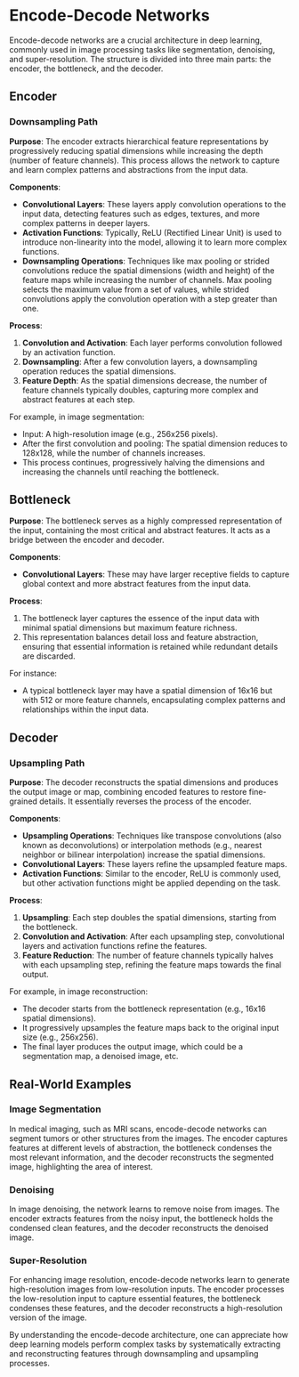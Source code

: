 # Encode-Decode Networks

Encode-decode networks are a crucial architecture in deep learning, commonly used in image processing tasks like segmentation, denoising, and super-resolution. The structure is divided into three main parts: the encoder, the bottleneck, and the decoder.

## Encoder

### Downsampling Path

**Purpose**: The encoder extracts hierarchical feature representations by progressively reducing spatial dimensions while increasing the depth (number of feature channels). This process allows the network to capture and learn complex patterns and abstractions from the input data.

**Components**: 
- **Convolutional Layers**: These layers apply convolution operations to the input data, detecting features such as edges, textures, and more complex patterns in deeper layers.
- **Activation Functions**: Typically, ReLU (Rectified Linear Unit) is used to introduce non-linearity into the model, allowing it to learn more complex functions.
- **Downsampling Operations**: Techniques like max pooling or strided convolutions reduce the spatial dimensions (width and height) of the feature maps while increasing the number of channels. Max pooling selects the maximum value from a set of values, while strided convolutions apply the convolution operation with a step greater than one.

**Process**: 
1. **Convolution and Activation**: Each layer performs convolution followed by an activation function.
2. **Downsampling**: After a few convolution layers, a downsampling operation reduces the spatial dimensions.
3. **Feature Depth**: As the spatial dimensions decrease, the number of feature channels typically doubles, capturing more complex and abstract features at each step.

For example, in image segmentation:
- Input: A high-resolution image (e.g., 256x256 pixels).
- After the first convolution and pooling: The spatial dimension reduces to 128x128, while the number of channels increases.
- This process continues, progressively halving the dimensions and increasing the channels until reaching the bottleneck.

## Bottleneck

**Purpose**: The bottleneck serves as a highly compressed representation of the input, containing the most critical and abstract features. It acts as a bridge between the encoder and decoder.

**Components**:
- **Convolutional Layers**: These may have larger receptive fields to capture global context and more abstract features from the input data.

**Process**: 
1. The bottleneck layer captures the essence of the input data with minimal spatial dimensions but maximum feature richness.
2. This representation balances detail loss and feature abstraction, ensuring that essential information is retained while redundant details are discarded.

For instance:
- A typical bottleneck layer may have a spatial dimension of 16x16 but with 512 or more feature channels, encapsulating complex patterns and relationships within the input data.

## Decoder

### Upsampling Path

**Purpose**: The decoder reconstructs the spatial dimensions and produces the output image or map, combining encoded features to restore fine-grained details. It essentially reverses the process of the encoder.

**Components**:
- **Upsampling Operations**: Techniques like transpose convolutions (also known as deconvolutions) or interpolation methods (e.g., nearest neighbor or bilinear interpolation) increase the spatial dimensions.
- **Convolutional Layers**: These layers refine the upsampled feature maps.
- **Activation Functions**: Similar to the encoder, ReLU is commonly used, but other activation functions might be applied depending on the task.

**Process**:
1. **Upsampling**: Each step doubles the spatial dimensions, starting from the bottleneck.
2. **Convolution and Activation**: After each upsampling step, convolutional layers and activation functions refine the features.
3. **Feature Reduction**: The number of feature channels typically halves with each upsampling step, refining the feature maps towards the final output.

For example, in image reconstruction:
- The decoder starts from the bottleneck representation (e.g., 16x16 spatial dimensions).
- It progressively upsamples the feature maps back to the original input size (e.g., 256x256).
- The final layer produces the output image, which could be a segmentation map, a denoised image, etc.

## Real-World Examples

### Image Segmentation
In medical imaging, such as MRI scans, encode-decode networks can segment tumors or other structures from the images. The encoder captures features at different levels of abstraction, the bottleneck condenses the most relevant information, and the decoder reconstructs the segmented image, highlighting the area of interest.

### Denoising
In image denoising, the network learns to remove noise from images. The encoder extracts features from the noisy input, the bottleneck holds the condensed clean features, and the decoder reconstructs the denoised image.

### Super-Resolution
For enhancing image resolution, encode-decode networks learn to generate high-resolution images from low-resolution inputs. The encoder processes the low-resolution input to capture essential features, the bottleneck condenses these features, and the decoder reconstructs a high-resolution version of the image.

By understanding the encode-decode architecture, one can appreciate how deep learning models perform complex tasks by systematically extracting and reconstructing features through downsampling and upsampling processes.